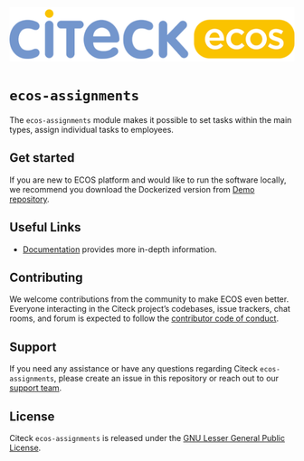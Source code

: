 ![Citeck ECOS Logo](https://raw.githubusercontent.com/Citeck/ecos-ui/develop/public/img/logo/ecos-logo.png)

# `ecos-assignments`

The `ecos-assignments` module makes it possible to set tasks within the main types, assign individual tasks to employees.
## Get started

If you are new to ECOS platform and would like to run the software locally, we recommend you download the Dockerized version from [Demo repository](https://github.com/Citeck/ecos-community-demo).

## Useful Links

- [Documentation](https://citeck-ecos.readthedocs.io/ru/latest/index.html) provides more in-depth information.

## Contributing

We welcome contributions from the community to make ECOS even better. Everyone interacting in the Citeck project’s codebases, issue trackers, chat rooms, and forum is expected to follow the [contributor code of conduct](https://github.com/rubygems/rubygems/blob/master/CODE_OF_CONDUCT.md).

## Support

If you need any assistance or have any questions regarding Citeck `ecos-assignments`, please create an issue in this repository or reach out to our [support team](mailto:support@citeck.ru).

## License

Citeck `ecos-assignments` is released under the [GNU Lesser General Public License](LICENSE).
